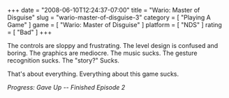 +++
date = "2008-06-10T12:24:37-07:00"
title = "Wario: Master of Disguise"
slug = "wario-master-of-disguise-3"
category = [ "Playing A Game" ]
game = [ "Wario: Master of Disguise" ]
platform = [ "NDS" ]
rating = [ "Bad" ]
+++

The controls are sloppy and frustrating.  The level design is confused and boring.  The graphics are mediocre.  The music sucks.  The gesture recognition sucks.  The "story?"  Sucks.

That's about everything.  Everything about this game sucks.

<i>Progress: Gave Up -- Finished Episode 2</i>